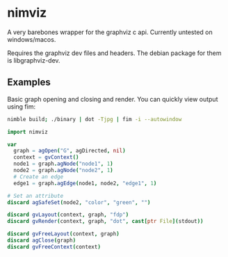# nimviz
A very barebones wrapper for the graphviz c api.
Currently untested on windows/macos.

Requires the graphviz dev files and headers.
The debian package for them is libgraphviz-dev.

## Examples

Basic graph opening and closing and render.
You can quickly view output using fim:
```bash
nimble build; ./binary | dot -Tjpg | fim -i --autowindow
```

```nim
import nimviz

var
  graph = agOpen("G", agDirected, nil)
  context = gvContext()
  node1 = graph.agNode("node1", 1)
  node2 = graph.agNode("node2", 1)
  # Create an edge
  edge1 = graph.agEdge(node1, node2, "edge1", 1)

# Set an attribute
discard agSafeSet(node2, "color", "green", "")

discard gvLayout(context, graph, "fdp")
discard gvRender(context, graph, "dot", cast[ptr File](stdout))

discard gvFreeLayout(context, graph)
discard agClose(graph)
discard gvFreeContext(context)
```

